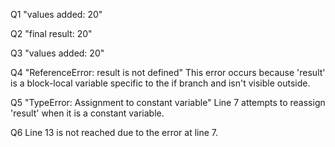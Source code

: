 Q1
"values added:  20"

Q2
"final result:  20"

Q3
"values added:  20"

Q4
"ReferenceError: result is not defined"
This error occurs because 'result' is a block-local variable specific to the if branch and isn't visible outside.

Q5
"TypeError: Assignment to constant variable"
Line 7 attempts to reassign 'result' when it is a constant variable.

Q6
Line 13 is not reached due to the error at line 7.